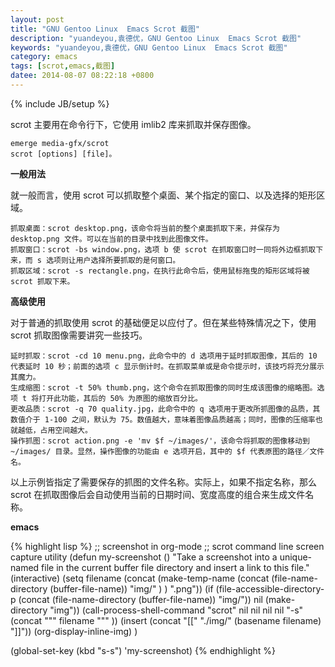 ```yaml
---
layout: post
title: "GNU Gentoo Linux  Emacs Scrot 截图"
description: "yuandeyou,袁德优，GNU Gentoo Linux  Emacs Scrot 截图"
keywords: "yuandeyou,袁德优，GNU Gentoo Linux  Emacs Scrot 截图"
category: emacs
tags: [scrot,emacs,截图]
datee: 2014-08-07 08:22:18 +0800
---
```

{% include JB/setup %}

scrot 主要用在命令行下，它使用 imlib2 库来抓取并保存图像。

    emerge media-gfx/scrot
    scrot [options] [file]。

<!-- more -->

**一般用法**

就一般而言，使用 scrot 可以抓取整个桌面、某个指定的窗口、以及选择的矩形区域。

    抓取桌面：scrot desktop.png，该命令将当前的整个桌面抓取下来，并保存为 desktop.png 文件。可以在当前的目录中找到此图像文件。
    抓取窗口：scrot -bs window.png，选项 b 使 scrot 在抓取窗口时一同将外边框抓取下来，而 s 选项则让用户选择所要抓取的是何窗口。
    抓取区域：scrot -s rectangle.png，在执行此命令后，使用鼠标拖曳的矩形区域将被 scrot 抓取下来。

**高级使用**

对于普通的抓取使用 scrot 的基础便足以应付了。但在某些特殊情况之下，使用 scrot 抓取图像需要讲究一些技巧。

    延时抓取：scrot -cd 10 menu.png，此命令中的 d 选项用于延时抓取图像，其后的 10 代表延时 10 秒；前面的选项 c 显示倒计时。在抓取菜单或是命令提示时，该技巧将充分展示其魔力。
    生成缩图：scrot -t 50% thumb.png，这个命令在抓取图像的同时生成该图像的缩略图。选项 t 将打开此功能，其后的 50% 为原图的缩放百分比。
    更改品质：scrot -q 70 quality.jpg，此命令中的 q 选项用于更改所抓图像的品质，其数值介于 1-100 之间，默认为 75。数值越大，意味着图像品质越高；同时，图像的压缩率也就越低，占用空间越大。
    操作抓图：scrot action.png -e 'mv $f ~/images/'，该命令将抓取的图像移动到 ~/images/ 目录。显然，操作图像的功能由 e 选项开启，其中的 $f 代表原图的路径／文件名。

以上示例皆指定了需要保存的抓图的文件名称。实际上，如果不指定名称，那么 scrot 在抓取图像后会自动使用当前的日期时间、宽度高度的组合来生成文件名称。

**emacs**

{% highlight lisp  %}
;; screenshot in org-mode
;; scrot command line screen capture utility 
(defun my-screenshot ()
  "Take a screenshot into a unique-named file in the current buffer file
  directory and insert a link to this file."
  (interactive)
  (setq filename
	(concat (make-temp-name
		 (concat (file-name-directory (buffer-file-name)) "img/" ) ) ".png"))
  (if (file-accessible-directory-p (concat (file-name-directory
					    (buffer-file-name)) "img/"))
      nil
    (make-directory "img"))
  (call-process-shell-command "scrot" nil nil nil nil "-s" (concat
							    "\"" filename "\"" ))
  (insert (concat "[[" "./img/" (basename filename) "]]"))
  (org-display-inline-img)
  )

(global-set-key (kbd "s-s") 'my-screenshot)
{% endhighlight %}
